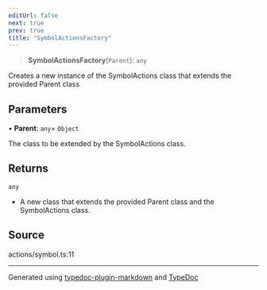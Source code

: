 ```yaml
---
editUrl: false
next: true
prev: true
title: "SymbolActionsFactory"
---
```


> **SymbolActionsFactory**(`Parent`): `any`

Creates a new instance of the SymbolActions class that extends the provided Parent class

## Parameters

• **Parent**: `any`= `Object`

The class to be extended by the SymbolActions class.

## Returns

`any`

- A new class that extends the provided Parent class and the SymbolActions class.

## Source

actions/symbol.ts:11

***

Generated using [typedoc-plugin-markdown](https://www.npmjs.com/package/typedoc-plugin-markdown) and [TypeDoc](https://typedoc.org/)
